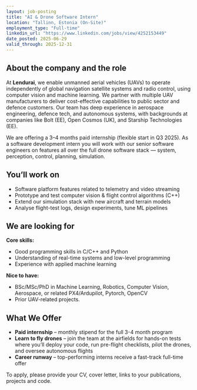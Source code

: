 ```yaml
---
layout: job-posting
title: "AI & Drone Software Intern"
location: "Tallinn, Estonia (On-Site)"
employment_type: "Full-time"
linkedin_url: "https://www.linkedin.com/jobs/view/4252153449"
date_posted: 2025-06-29
valid_through: 2025-12-31
---
```


## About the company and the role

At **Lendurai**, we enable unmanned aerial vehicles (UAVs) to operate independently of global navigation satellite systems and radio control, using computer vision and machine learning. We partner with multiple UAV manufacturers to deliver cost-effective capabilities to public sector and defence customers. Our team has deep experience in aerospace engineering, defence tech, and autonomous systems, with backgrounds at companies like Bolt (EE), Open Cosmos (UK), and Starship Technologies (EE).

We are offering a 3–4 months paid internship (flexible start in Q3 2025). As a software development intern you will work with our senior software engineers on features all over the full drone software stack — system, perception, control, planning, simulation.

## You’ll work on

* Software platform features related to telemetry and video streaming   
* Prototype and test computer vision & flight control algorithms (C++)  
* Extend our simulation stack with new aircraft and terrain models  
* Analyse flight-test logs, design experiments, tune ML pipelines

## We are looking for

**Core skills:** 

* Good programming skills in C/C++ and Python  
* Understanding of real-time systems and low-level programming  
* Experience with applied machine learning

**Nice to have:**

* BSc/MSc/PhD in Machine Learning, Robotics, Computer Vision, Aerospace, or related PX4/Ardupilot, Pytorch, OpenCV  
* Prior UAV-related projects.

## What We Offer

* **Paid internship** – monthly stipend for the full 3-4 month program  
* **Learn to fly drones** – join the team at the airfields for hands-on tests where you’ll deploy your code, run pre-flight checklists, pilot the drones, and oversee autonomous flights  
* **Career runway** – top-performing interns receive a fast-track full-time offer

To apply, please provide your CV, cover letter, links to your publications, projects and code.